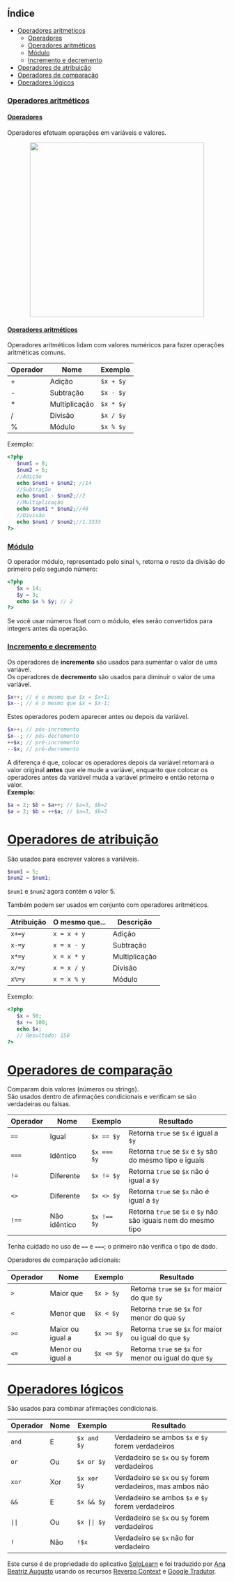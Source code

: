 ## Índice
- [Operadores aritméticos](#operadores-aritméticos)
   - [Operadores](#operadores)
   - [Operadores aritméticos](#operadores-aritméticos)
   - [Módulo](#módulo)
   - [Incremento e decremento](#incremento-e-decremento)
 - [Operadores de atribuição](#operadores-de-atribuição)
 - [Operadores de comparação](#operadores-de-comparação)
 - [Operadores lógicos](#operadores-lógicos)

### [Operadores aritméticos](#índice)
#### [Operadores](#índice)
Operadores efetuam operações em variáveis e valores.
<p align="center">
  <img src="https://i.imgur.com/fiHbHCP.png" width=400 />
</p>


#### [Operadores aritméticos](#índice)
Operadores aritméticos lidam com valores numéricos para fazer operações aritméticas comuns.

Operador|Nome|Exemplo
--------|----|-------
+|Adição|```$x + $y```
-|Subtração|```$x - $y```
*|Multiplicação|```$x * $y```
/|Divisão|```$x / $y```
%|Módulo|```$x % $y```

Exemplo:
```php
<?php
   $num1 = 8;
   $num2 = 6;
   //Adição
   echo $num1 + $num2; //14
   //Subtração
   echo $num1 - $num2;//2
   //Multiplicação
   echo $num1 * $num2;//48
   //Divisão
   echo $num1 / $num2;//1.3333
?>
```
### [Módulo](#índice)
O operador módulo, representado pelo sinal `%`, retorna o resto da divisão do primeiro pelo segundo número:
```php
<?php
   $x = 14;
   $y = 3;
   echo $x % $y; // 2
?>
```
Se você usar números float com o módulo, eles serão convertidos para integers antes da operação.
### [Incremento e decremento](#índice)
Os operadores de __incremento__ são usados para aumentar o valor de uma variável.<br>Os operadores de __decremento__ são usados para diminuir o valor de uma variável.
```php
$x++; // é o mesmo que $x = $x+1;
$x--; // é o mesmo que $x = $x-1;
```
Estes operadores podem aparecer antes ou depois da variável.
```php
$x++; // pós-incremento
$x--; // pós-decremento  
++$x; // pré-incremento  
--$x; // pré-decremento
```
A diferença é que, colocar os operadores depois da variável retornará o valor original __antes__ que ele mude a variável, enquanto que colocar os operadores antes da variável muda a variável primeiro e então retorna o valor.<br>__Exemplo:__
```php
$a = 2; $b = $a++; // $a=3, $b=2
$a = 2; $b = ++$a; // $a=3, $b=3
```
# [Operadores de atribuição](#índice)
São usados para escrever valores a variáveis.
```php
$num1 = 5;
$num2 = $num1;
```
`$num1` e `$num2` agora contém o valor 5.

Também podem ser usados em conjunto com operadores aritméticos.

Atribuição|O mesmo que...|Descrição
---|---|---
```x+=y```|```x = x + y```|Adição
```x-=y```|```x = x - y```|Subtração
```x*=y```|```x = x * y```|Multiplicação
```x/=y```|```x = x / y```|Divisão
```x%=y```|```x = x % y```|Módulo

Exemplo:
```php
<?php
   $x = 50;
   $x += 100;
   echo $x;
   // Resultado: 150
?>
```
# [Operadores de comparação](#índice)
Comparam dois valores (números ou strings).<br>São usados dentro de afirmações condicionais e verificam se são verdadeiras ou falsas.

Operador|Nome|Exemplo|Resultado
---|---|---|---
```==```|Igual|```$x == $y```|Retorna ```true``` se ```$x``` é igual a ```$y```
```===```|Idêntico|```$x === $y```|Retorna ```true``` se ```$x``` e ```$y``` são do mesmo tipo e iguais
```!=```|Diferente|```$x != $y```|Retorna ```true``` se ```$x``` não é igual a ```$y```
```<>```|Diferente|```$x <> $y```|Retorna ```true``` se ```$x``` não é igual a ```$y```
```!==```|Não idêntico|```$x !== $y```|Retorna ```true``` se ```$x``` e ```$y``` não são iguais nem do mesmo tipo

Tenha cuidado no uso de ```==``` e ```===```; o primeiro não verifica o tipo de dado.

Operadores de comparação adicionais:

Operador|Nome|Exemplo|Resultado
---|---|---|---
`>`|Maior que|`$x > $y`|Retorna ```true``` se ```$x``` for maior do que ```$y```
`<`|Menor que|`$x < $y`|Retorna ```true``` se ```$x``` for menor do que ```$y```
`>=`|Maior ou igual a|`$x >= $y`|Retorna ```true``` se ```$x``` for maior ou igual do que ```$y```
`<=`|Menor ou igual a|`$x <= $y`|Retorna ```true``` se ```$x``` for menor ou igual do que ```$y```

# [Operadores lógicos](#índice)
São usados para combinar afirmações condicionais.

Operador|Nome|Exemplo|Resultado
---|---|---|---
```and```|E|```$x and $y```|Verdadeiro se ambos ```$x``` e ```$y``` forem verdadeiros
```or```|Ou|```$x or $y```|Verdadeiro se ```$x``` ou ```$y``` forem verdadeiros
```xor```|Xor|```$x xor $y```|Verdadeiro se ```$x``` ou ```$y``` forem verdadeiros, mas ambos não
```&&```|E|```$x && $y```|Verdadeiro se ambos ```$x``` e ```$y``` forem verdadeiros
```\|\|```|Ou|```$x \|\| $y```|Verdadeiro se ```$x``` ou ```$y``` forem verdadeiros
```!```|Não|```!$x```|Verdadeiro se ```$x``` não for verdadeiro

Este curso é de propriedade do aplicativo [SoloLearn](https://www.google.com/url?q=https://play.google.com/store/apps/details?id%3Dcom.sololearn&sa=D&ust=1576783845736000&usg=AFQjCNGtodbaSu06Z4kEDTksKn0tg7eK-w) e foi traduzido por [Ana Beatriz Augusto](https://www.linkedin.com/in/anabeatrizz/) usando os recursos [Reverso Context](https://context.reverso.net/translation/) e [Google Tradutor](https://translate.google.com.br/?hl=pt-BR).
<!--stackedit_data:
eyJoaXN0b3J5IjpbLTEyMzQ0MTAwOF19
-->
